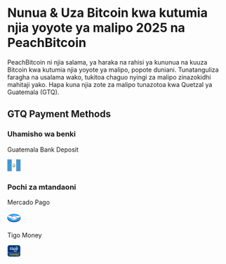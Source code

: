 <body class="payment-methods-page">

# Nunua & Uza Bitcoin kwa kutumia njia yoyote ya malipo 2025 na PeachBitcoin

PeachBitcoin ni njia salama, ya haraka na rahisi ya kununua na kuuza Bitcoin kwa kutumia njia yoyote ya malipo, popote duniani. Tunatanguliza faragha na usalama wako, tukitoa chaguo nyingi za malipo zinazokidhi mahitaji yako. Hapa kuna njia zote za malipo tunazotoa kwa Quetzal ya Guatemala (GTQ).

## GTQ Payment Methods

### Uhamisho wa benki

<div class="payment-grid">
    <div class="payment-grid-item">
        <p>Guatemala Bank Deposit</p> 
        <img src="/img/faq/logoimg/guatemala.webp" width="30px" height="27px" alt="Nunua bitcoin kwa Bank Deposit, Uza bitcoin kwa Bank Depsoit">
    </div>
</div>

### Pochi za mtandaoni

<div class="payment-grid">
    <div class="payment-grid-item">
        <p>Mercado Pago</p> 
        <img src="/img/faq/logoimg/mercadopago.png" width="30px" height="27px" alt="Nunua bitcoin kwa Mercado Pago, Uza bitcoin kwa Mercado Pago">
    </div>
    <div class="payment-grid-item">
        <p>Tigo Money</p> 
        <img src="/img/faq/logoimg/tigomoney.png" width="30px" height="27px" alt="Nunua bitcoin kwa Tigo Money, Uza bitcoin kwa Tigo Money">
    </div>
</div>

</body>
